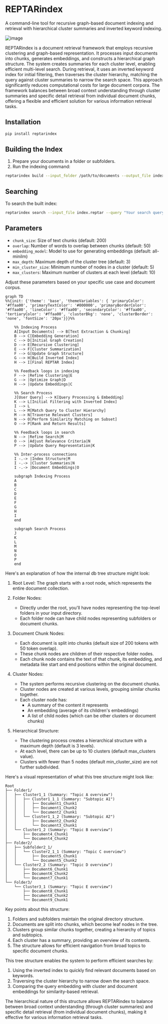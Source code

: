 # REPTARindex
A command-line tool for recursive graph-based document indexing and retrieval with hierarchical cluster summaries and inverted keyword indexing.

![image](https://github.com/user-attachments/assets/bc765132-3334-43ee-a812-9aa687d42a5c)

REPTARindex is a document retrieval framework that employs recursive clustering and graph-based representation. It processes input documents into chunks, generates embeddings, and constructs a hierarchical graph structure. The system creates summaries for each cluster level, enabling efficient multi-level search. During retrieval, it uses an inverted keyword index for initial filtering, then traverses the cluster hierarchy, matching the query against cluster summaries to narrow the search space. This approach significantly reduces computational costs for large document corpora. The framework balances between broad context understanding through cluster summaries and specific detail retrieval from individual document chunks, offering a flexible and efficient solution for various information retrieval tasks.

## Installation

```bash
pip install reptarindex
```

## Building the Index

1. Prepare your documents in a folder or subfolders.
2. Run the indexing command:

```bash
reptarindex build --input_folder /path/to/documents --output_file index.reptar --chunk_size 200 --overlap 50 --embedding_model all-minilm --max_depth 3 --min_cluster_size 5 --max_clusters 10
```

## Searching

To search the built index:

```bash
reptarindex search --input_file index.reptar --query "Your search query here" --output_file results.json
```

## Parameters

- `chunk_size`: Size of text chunks (default: 200)
- `overlap`: Number of words to overlap between chunks (default: 50)
- `embedding_model`: Model to use for generating embeddings (default: all-minilm)
- `max_depth`: Maximum depth of the cluster tree (default: 3)
- `min_cluster_size`: Minimum number of nodes in a cluster (default: 5)
- `max_clusters`: Maximum number of clusters at each level (default: 10)

Adjust these parameters based on your specific use case and document corpus.

```mermaid
graph TD
%%{init: {'theme': 'base', 'themeVariables': { 'primaryColor': '#ffaa00', 'primaryTextColor': '#000000', 'primaryBorderColor': '#ffaa00', 'lineColor': '#ffaa00', 'secondaryColor': '#ffaa00', 'tertiaryColor': '#ffaa00', 'clusterBkg': 'none', 'clusterBorder': 'none', 'fontSize': '20px'}}}%%

    %% Indexing Process
    A[Input Documents] --> B[Text Extraction & Chunking]
    B --> C[Embedding Generation]
    C --> D[Initial Graph Creation]
    D --> E[Recursive Clustering]
    E --> F[Cluster Summarization]
    F --> G[Update Graph Structure]
    G --> H[Build Inverted Index]
    H --> I[Final REPTAR Index]

    %% Feedback loops in indexing
    F --> |Refine Clustering|E
    G --> |Optimize Graph|D
    H --> |Update Embeddings|C

    %% Search Process
    J[User Query] --> K[Query Processing & Embedding]
    K --> L[Initial Filtering with Inverted Index]
    I --> L
    L --> M[Match Query to Cluster Hierarchy]
    M --> N[Traverse Relevant Clusters]
    N --> O[Perform Similarity Matching on Subset]
    O --> P[Rank and Return Results]

    %% Feedback loops in search
    N --> |Refine Search|M
    O --> |Adjust Relevance Criteria|N
    P --> |Update Query Representation|K

    %% Inter-process connections
    I -.-> |Index Structure|M
    I -.-> |Cluster Summaries|N
    I -.-> |Document Embeddings|O

    subgraph Indexing Process
    A
    B
    C
    D
    E
    F
    G
    H
    I
    end

    subgraph Search Process
    J
    K
    L
    M
    N
    O
    P
    end

```

Here's an explanation of how the internal db tree structure might look:

1. Root Level:
   The graph starts with a root node, which represents the entire document collection.

2. Folder Nodes:
   - Directly under the root, you'll have nodes representing the top-level folders in your input directory.
   - Each folder node can have child nodes representing subfolders or document chunks.

3. Document Chunk Nodes:
   - Each document is split into chunks (default size of 200 tokens with 50 token overlap).
   - These chunk nodes are children of their respective folder nodes.
   - Each chunk node contains the text of that chunk, its embedding, and metadata like start and end positions within the original document.

4. Cluster Nodes:
   - The system performs recursive clustering on the document chunks.
   - Cluster nodes are created at various levels, grouping similar chunks together.
   - Each cluster node has:
     - A summary of the content it represents
     - An embedding (average of its children's embeddings)
     - A list of child nodes (which can be other clusters or document chunks)

5. Hierarchical Structure:
   - The clustering process creates a hierarchical structure with a maximum depth (default is 3 levels).
   - At each level, there can be up to 10 clusters (default max_clusters value).
   - Clusters with fewer than 5 nodes (default min_cluster_size) are not further subdivided.

Here's a visual representation of what this tree structure might look like:

```
Root
├── Folder1/
│   ├── Cluster1_1 (Summary: "Topic A overview")
│   │   ├── Cluster1_1_1 (Summary: "Subtopic A1")
│   │   │   ├── Document1_Chunk1
│   │   │   ├── Document1_Chunk2
│   │   │   └── Document2_Chunk1
│   │   └── Cluster1_1_2 (Summary: "Subtopic A2")
│   │       ├── Document2_Chunk2
│   │       └── Document3_Chunk1
│   └── Cluster1_2 (Summary: "Topic B overview")
│       ├── Document4_Chunk1
│       └── Document4_Chunk2
├── Folder2/
│   ├── Subfolder2_1/
│   │   └── Cluster2_1_1 (Summary: "Topic C overview")
│   │       ├── Document5_Chunk1
│   │       └── Document5_Chunk2
│   └── Cluster2_2 (Summary: "Topic D overview")
│       ├── Document6_Chunk1
│       ├── Document6_Chunk2
│       └── Document7_Chunk1
└── Folder3/
    └── Cluster3_1 (Summary: "Topic E overview")
        ├── Document8_Chunk1
        ├── Document8_Chunk2
        └── Document9_Chunk1
```

Key points about this structure:

1. Folders and subfolders maintain the original directory structure.
2. Documents are split into chunks, which become leaf nodes in the tree.
3. Clusters group similar chunks together, creating a hierarchy of topics and subtopics.
4. Each cluster has a summary, providing an overview of its contents.
5. The structure allows for efficient navigation from broad topics to specific document chunks.

This tree structure enables the system to perform efficient searches by:
1. Using the inverted index to quickly find relevant documents based on keywords.
2. Traversing the cluster hierarchy to narrow down the search space.
3. Comparing the query embedding with cluster and document embeddings for similarity-based retrieval.

The hierarchical nature of this structure allows REPTARindex to balance between broad context understanding (through cluster summaries) and specific detail retrieval (from individual document chunks), making it effective for various information retrieval tasks.

